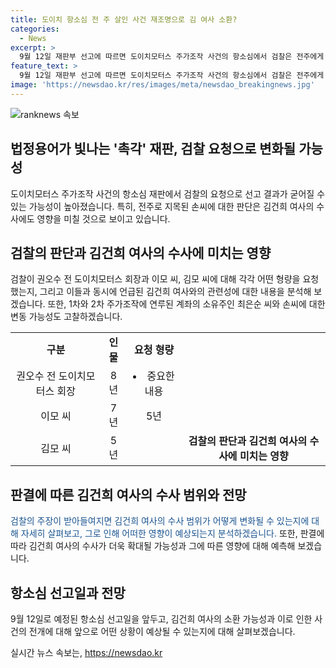 ```yaml
---
title: 도이치 항소심 전 주 살인 사건 재조명으로 김 여사 소환?
categories:
  - News
excerpt: >
  9월 12일 재판부 선고에 따르면 도이치모터스 주가조작 사건의 항소심에서 검찰은 전주에게 실형을 요청했다. 권오수 전 도이치모터스 회장에게 징역 8년을 요청하며, 주가조작 선수로 지목된 이모 씨와 김모 씨에 대해서도 각각 징역 7년과 5년을 구형했다. 이에 따라 김건희 여사의 수사 범위가 늘어나고, 손씨의 2심 판단은 김 여사 수사의 분수령이 될 전망이다. 이에 대한 항소심 선고는 9월 12일에 이뤄질 것으로 보인다.
feature_text: >
  9월 12일 재판부 선고에 따르면 도이치모터스 주가조작 사건의 항소심에서 검찰은 전주에게 실형을 요청했다. 권오수 전 도이치모터스 회장에게 징역 8년을 요청하며, 주가조작 선수로 지목된 이모 씨와 김모 씨에 대해서도 각각 징역 7년과 5년을 구형했다. 이에 따라 김건희 여사의 수사 범위가 늘어나고, 손씨의 2심 판단은 김 여사 수사의 분수령이 될 전망이다. 이에 대한 항소심 선고는 9월 12일에 이뤄질 것으로 보인다.
image: 'https://newsdao.kr/res/images/meta/newsdao_breakingnews.jpg'
---
```


<p><img src="https://newsdao.kr/res/images/meta/newsdao_breakingnews.jpg" alt="ranknews 속보" /></p>

<h2 data-ke-size="size26">법정용어가 빛나는 '촉각' 재판, 검찰 요청으로 변화될 가능성</h2>

<p data-ke-size="size16">도이치모터스 주가조작 사건의 항소심 재판에서 검찰의 요청으로 선고 결과가 굳어질 수 있는 가능성이 높아졌습니다. 특히, 전주로 지목된 손씨에 대한 판단은 김건희 여사의 수사에도 영향을 미칠 것으로 보이고 있습니다.</p>

<h2 data-ke-size="size26">검찰의 판단과 김건희 여사의 수사에 미치는 영향</h2>

<p data-ke-size="size16">검찰이 권오수 전 도이치모터스 회장과 이모 씨, 김모 씨에 대해 각각 어떤 형량을 요청했는지, 그리고 이들과 동시에 언급된 김건희 여사와의 관련성에 대한 내용을 분석해 보겠습니다. 또한, 1차와 2차 주가조작에 연루된 계좌의 소유주인 최은순 씨와 손씨에 대한 변동 가능성도 고찰하겠습니다.</p>

<table>
    <tr>
        <td style="text-align: center; height: 17px;"><b>구분</b></td>
        <td style="text-align: center; height: 17px;"><b>인물</b></td>
        <td style="text-align: center; height: 17px;"><b>요청 형량</b></td>
    </tr>
    <tr>
        <td style="text-align: center; height: 17px;">권오수 전 도이치모터스 회장</td>
        <td style="text-align: center; height: 17px;">8년</td>
        <td style="text-align: center; height: 17px;"><li>중요한 내용</li></td>
    </tr>
    <tr>
        <td style="text-align: center; height: 17px;">이모 씨</td>
        <td style="text-align: center; height: 17px;">7년</td>
        <td style="text-align: center; height: 17px;">5년</td>
    </tr>
    <tr>
        <td style="text-align: center; height: 17px;">김모 씨</td>
        <td style="text-align: center; height: 17px;">5년</td>
        <td style="text-align: center; height: 17px;"><td style="text-align: center; height: 17px;"><b>검찰의 판단과 김건희 여사의 수사에 미치는 영향</b></td></td>
    </tr>
</table>

<h2 data-ke-size="size26">판결에 따른 김건희 여사의 수사 범위와 전망</h2>

<p data-ke-size="size16"><span style="color: #1a5490;">검찰의 주장이 받아들여지면 김건희 여사의 수사 범위가 어떻게 변화될 수 있는지에 대해 자세히 살펴보고, 그로 인해 어떠한 영향이 예상되는지 분석하겠습니다. </span>또한, 판결에 따라 김건희 여사의 수사가 더욱 확대될 가능성과 그에 따른 영향에 대해 예측해 보겠습니다.</p>

<h2 data-ke-size="size26">항소심 선고일과 전망</h2>

<p data-ke-size="size16">9월 12일로 예정된 항소심 선고일을 앞두고, 김건희 여사의 소환 가능성과 이로 인한 사건의 전개에 대해 앞으로 어떤 상황이 예상될 수 있는지에 대해 살펴보겠습니다.</p>
실시간 뉴스 속보는, <a href="https://newsdao.kr" rel="dofollow">https://newsdao.kr</a>


